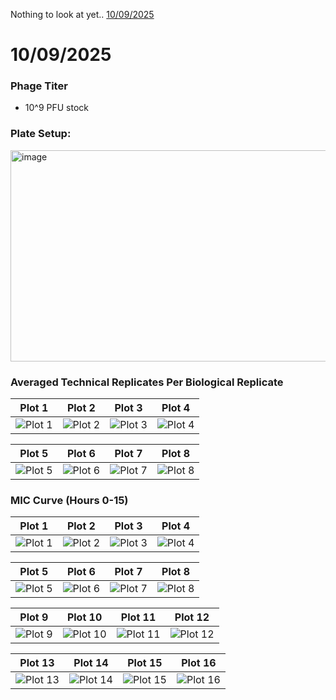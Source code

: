 Nothing to look at yet..
[10/09/2025](#10092025)



# 10/09/2025

### Phage Titer
- 10^9 PFU stock

### Plate Setup:
<img width="526" height="338" alt="image" src="https://github.com/user-attachments/assets/951f4384-7513-441a-95a1-75cfae405111" />


### Averaged Technical Replicates Per Biological Replicate

| Plot 1 | Plot 2 | Plot 3 | Plot 4 |
|--------|--------|--------|--------|
| <img alt="Plot 1" src="https://github.com/user-attachments/assets/19199fba-42d2-42a4-addf-569cb5352589" /> | <img alt="Plot 2" src="https://github.com/user-attachments/assets/ee3c8bf8-23e7-4290-8388-c7936874bb11" /> | <img alt="Plot 3" src="https://github.com/user-attachments/assets/ef2f723c-96df-4aa9-8cc5-023364942185" /> | <img alt="Plot 4" src="https://github.com/user-attachments/assets/e1335b60-58ea-438f-87ca-02e94a5b50ec" /> |

| Plot 5 | Plot 6 | Plot 7 | Plot 8 |
|--------|--------|--------|--------|
| <img alt="Plot 5" src="https://github.com/user-attachments/assets/93e1eb0f-2d4e-4a97-81ee-51fc0f1e54da" /> | <img alt="Plot 6" src="https://github.com/user-attachments/assets/25d4afd7-69bc-4f82-b7ea-82448efb2f8e" /> | <img alt="Plot 7" src="https://github.com/user-attachments/assets/96e399d4-870a-435c-8186-0033ebfe8f10" /> | <img alt="Plot 8" src="https://github.com/user-attachments/assets/a197bdad-817c-4bb6-bdf6-aba10a28626b" /> |


### MIC Curve (Hours 0-15)

| Plot 1 | Plot 2 | Plot 3 | Plot 4 |
|--------|--------|--------|--------|
| <img alt="Plot 1" src="https://github.com/user-attachments/assets/a40efb7f-042e-463b-82f1-099ab3228579" /> | <img alt="Plot 2" src="https://github.com/user-attachments/assets/e94816f4-d2dc-467b-afae-352bdf6c3c79" /> | <img alt="Plot 3" src="https://github.com/user-attachments/assets/abc6d611-fea8-4eda-b4c4-e1491c1ffa36" /> | <img alt="Plot 4" src="https://github.com/user-attachments/assets/9324cb3d-be6a-4459-a165-bf27d39a8119" /> |

| Plot 5 | Plot 6 | Plot 7 | Plot 8 |
|--------|--------|--------|--------|
| <img alt="Plot 5" src="https://github.com/user-attachments/assets/eda0f0a9-3c27-4afe-8502-1c13d15991bf" /> | <img alt="Plot 6" src="https://github.com/user-attachments/assets/7f1720e2-b3f5-4c82-827d-4cf962fbed2a" /> | <img alt="Plot 7" src="https://github.com/user-attachments/assets/66b73910-60d2-4798-a341-5d584dc6bb1b" /> | <img alt="Plot 8" src="https://github.com/user-attachments/assets/7e3f26c9-65b3-402e-813f-faf101421430" /> |

| Plot 9 | Plot 10 | Plot 11 | Plot 12 |
|--------|--------|--------|--------|
| <img alt="Plot 9" src="https://github.com/user-attachments/assets/096df9b0-9e12-4de2-83ab-dd227cbcda20" /> | <img alt="Plot 10" src="https://github.com/user-attachments/assets/c61c66e9-4415-442d-91f2-da139f0af431" /> | <img alt="Plot 11" src="https://github.com/user-attachments/assets/bf65a2f5-5b5b-4079-8656-60e1d88a4904" /> | <img alt="Plot 12" src="https://github.com/user-attachments/assets/86905aa6-b115-4e22-8b36-d92c95bf0849" /> |

| Plot 13 | Plot 14 | Plot 15 | Plot 16 |
|---------|---------|---------|---------|
| <img alt="Plot 13" src="https://github.com/user-attachments/assets/a18f61a1-37c2-4de8-ad3a-13dc2e7b308c" /> | <img alt="Plot 14" src="https://github.com/user-attachments/assets/50ac44a6-836b-44de-a0b7-75e0bcfba6f2" /> | <img alt="Plot 15" src="https://github.com/user-attachments/assets/e1daafc2-0a81-4ea9-982a-b07f5b72f6dc" /> | <img alt="Plot 16" src="https://github.com/user-attachments/assets/b3734c2f-6513-4918-ac83-838a5e823dca" /> |





